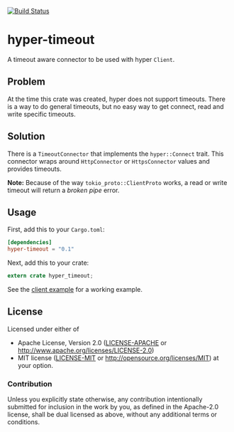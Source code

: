 [![Build Status](https://travis-ci.org/hjr3/hyper-timeout.svg?branch=master)](https://travis-ci.org/hjr3/hyper-timeout)

# hyper-timeout

A timeout aware connector to be used with hyper `Client`.


## Problem

At the time this crate was created, hyper does not support timeouts. There is a way to do general timeouts, but no easy way to get connect, read and write specific timeouts.

## Solution

There is a `TimeoutConnector` that implements the `hyper::Connect` trait. This connector wraps around `HttpConnector` or `HttpsConnector` values and provides timeouts.

**Note:** Because of the way `tokio_proto::ClientProto` works, a read or write timeout will return a _broken pipe_ error.

## Usage

First, add this to your `Cargo.toml`:

```toml
[dependencies]
hyper-timeout = "0.1"
```

Next, add this to your crate:

```rust
extern crate hyper_timeout;
```

See the [client example](./examples/client.rs) for a working example.

## License

Licensed under either of
 * Apache License, Version 2.0 ([LICENSE-APACHE](LICENSE-APACHE) or http://www.apache.org/licenses/LICENSE-2.0)
 * MIT license ([LICENSE-MIT](LICENSE-MIT) or http://opensource.org/licenses/MIT)
at your option.

### Contribution

Unless you explicitly state otherwise, any contribution intentionally submitted
for inclusion in the work by you, as defined in the Apache-2.0 license, shall be dual licensed as above, without any
additional terms or conditions.
